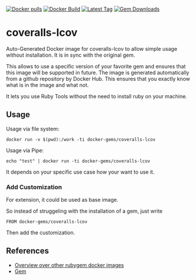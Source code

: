[![Docker pulls](https://img.shields.io/docker/pulls/rubygem/coveralls-lcov.svg)](https://hub.docker.com/r/rubygem/coveralls-lcov/)
[![Docker Build](https://img.shields.io/docker/automated/rubygem/coveralls-lcov.svg)](https://hub.docker.com/r/rubygem/coveralls-lcov/)
[![Latest Tag](https://img.shields.io/github/tag/docker-rubygem/coveralls-lcov.svg)](https://hub.docker.com/r/rubygem/coveralls-lcov/)
[![Gem Downloads](https://img.shields.io/gem/dt/coveralls-lcov.svg)](https://rubygems.org/gems/coveralls-lcov/)
# coveralls-lcov

Auto-Generated Docker image for coveralls-lcov to allow simple usage without installation.
It is in sync with the original gem.

This allows to use a specific version of your favorite gem and ensures that this image will be supported in future.
The image is generated automatically from a github repository by Docker Hub.
This ensures that you exactly know what is in the image and what not.

It lets you use Ruby Tools without the need to install ruby on your machine.

## Usage

Usage via file system:

`docker run -v $(pwd):/work -ti docker-gems/coveralls-lcov`

Usage via Pipe:

`echo "test" | docker run -ti docker-gems/coveralls-lcov`

It depends on your specific use case how your want to use it.

### Add Customization

For extension, it could be used as base image.

So instead of struggeling with the installation of a gem, just write

`FROM docker-gems/coveralls-lcov`

Then add the customization.

## References

 - [Overview over other rubygem docker images](https://github.com/thinkbot/docker-rubygem)
 - [Gem](https://rubygems.org/gems/coveralls-lcov/)
